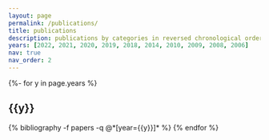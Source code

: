 ```yaml
---
layout: page
permalink: /publications/
title: publications
description: publications by categories in reversed chronological order. 
years: [2022, 2021, 2020, 2019, 2018, 2014, 2010, 2009, 2008, 2006]
nav: true
nav_order: 2
---
```

<!-- _pages/publications.md -->
<div class="publications">

{%- for y in page.years %}
  <h2 class="year">{{y}}</h2>
  {% bibliography -f papers -q @*[year={{y}}]* %}
{% endfor %}

</div>
